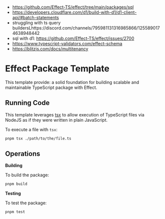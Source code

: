 
- https://github.com/Effect-TS/effect/tree/main/packages/sql
- https://developers.cloudflare.com/d1/build-with-d1/d1-client-api/#batch-statements
- struggling with ts query buildersLhttps://discord.com/channels/795981131316985866/1255890174638948442
- sql with d1: https://github.com/Effect-TS/effect/issues/2700
- https://www.typescript-validators.com/effect-schema
- https://blitzjs.com/docs/multitenancy

# Effect Package Template

This template provide: a solid foundation for building scalable and maintainable TypeScript package with Effect. 

## Running Code

This template leverages [tsx](https://tsx.is) to allow execution of TypeScript files via NodeJS as if they were written in plain JavaScript.

To execute a file with `tsx`:

```sh
pnpm tsx ./path/to/the/file.ts
```

## Operations

**Building**

To build the package:

```sh
pnpm build
```

**Testing**

To test the package:

```sh
pnpm test
```
